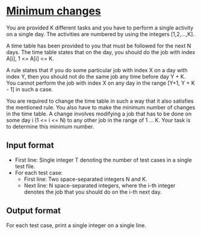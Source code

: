 # [Minimum changes][link]

You are provided K different tasks and you have to perform a single activity on a single day. The activities are numbered by using the integers [1,2,...,K].

A time table has been provided to you that must be followed for the next N days. The time table states that on the day, you should do the job with index A[i], 1 <= A[i] <= K.

A rule states that if you do some particular job with index X on a day with index Y, then you should not do the same job any time before day Y + K. You cannot perform the job with index X on any day in the range [Y+1, Y + K - 1] in such a case.

You are required to change the time table in such a way that it also satisfies the mentioned rule. You also have to make the minimum number of changes in the time table. A change involves modifying a job that has to be done on some day i (1 <= i <= N) to any other job in the range of 1 ... K. Your task is to determine this minimum number.

## Input format

- First line: Single integer T denoting the number of test cases in a single test file.
- For each test case:
  - First line: Two space-separated integers N and K.
  - Next line: N space-separated integers, where the i-th integer denotes the job that you should do on the i-th next day.

## Output format

For each test case, print a single integer on a single line.

[link]: https://www.hackerearth.com/practice/algorithms/graphs/minimum-cost-maximum-flow/practice-problems/algorithm/mr-x-and-jobs-1-77e795c3/

